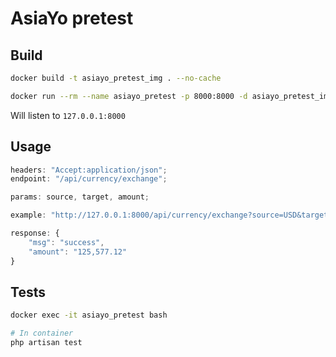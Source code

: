 # AsiaYo pretest

## Build

```bash
docker build -t asiayo_pretest_img . --no-cache

docker run --rm --name asiayo_pretest -p 8000:8000 -d asiayo_pretest_img
```

Will listen to `127.0.0.1:8000`

## Usage

```js
headers: "Accept:application/json";
endpoint: "/api/currency/exchange";

params: source, target, amount;

example: "http://127.0.0.1:8000/api/currency/exchange?source=USD&target=JPY&amount=1123.222222";

response: {
    "msg": "success",
    "amount": "125,577.12"
}
```

## Tests

```bash
docker exec -it asiayo_pretest bash

# In container
php artisan test
```

